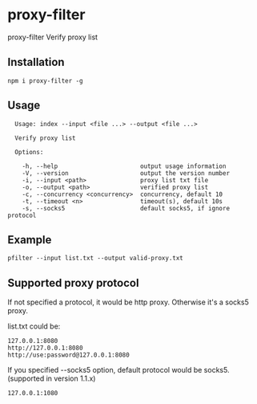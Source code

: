 # proxy-filter
proxy-filter Verify proxy list

## Installation
`npm i proxy-filter -g`

## Usage
```
  Usage: index --input <file ...> --output <file ...>

  Verify proxy list

  Options:

    -h, --help                       output usage information
    -V, --version                    output the version number
    -i, --input <path>               proxy list txt file
    -o, --output <path>              verified proxy list
    -c, --concurrency <concurrency>  concurrency, default 10
    -t, --timeout <n>                timeout(s), default 10s
    -s, --socks5                     default socks5, if ignore protocol
```

## Example
`pfilter --input list.txt --output valid-proxy.txt`

## Supported proxy protocol
If not specified a protocol, it would be http proxy. Otherwise it's a socks5 proxy.

list.txt could be:

```
127.0.0.1:8080
http://127.0.0.1:8080
http://use:password@127.0.0.1:8080
```

If you specified --socks5 option, default protocol would be socks5. (supported in version 1.1.x)

```
127.0.0.1:1080
```
